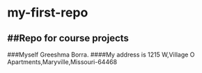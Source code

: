 # my-first-repo
##Repo for course projects
---
###Myself Greeshma Borra.
####My address is 1215 W,Village O Apartments,Maryville,Missouri-64468
